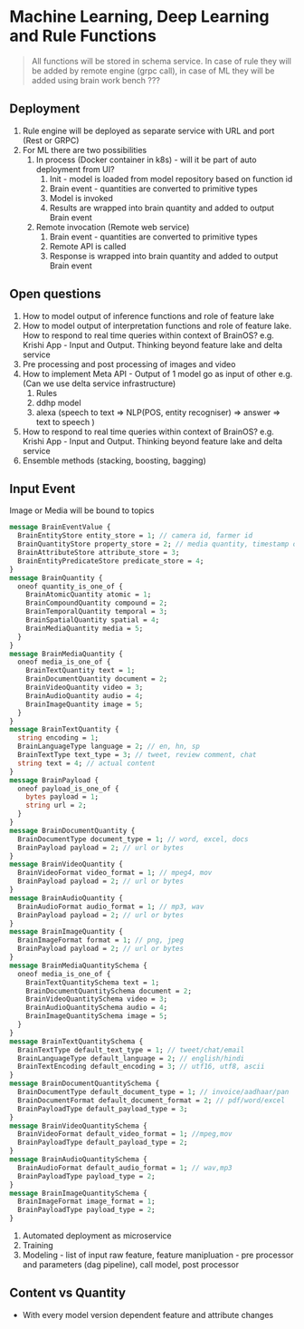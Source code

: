 # Machine Learning, Deep Learning and Rule Functions
> All functions will be stored in schema service. In case of rule they will be added by remote engine (grpc call), in case of ML they will be added using brain work bench ???

## Deployment
1. Rule engine will be deployed as separate service with URL and port (Rest or GRPC)
2. For ML there are two possibilities
   1. In process (Docker container in k8s) - will it be part of auto deployment from UI?
      1. Init - model is loaded from model repository based on function id
      2. Brain event - quantities are converted to primitive types
      3. Model is invoked
      4. Results are wrapped into brain quantity and added to output Brain event
   2. Remote invocation (Remote web service)
      1. Brain event - quantities are converted to primitive types
      2. Remote API is called
      3. Response is wrapped into brain quantity and added to output Brain event
## Open questions
1. How to model output of inference functions and role of feature lake
2. How to model output of interpretation functions and role of feature lake. How to respond to real time queries within context of BrainOS? e.g. Krishi App - Input and Output. Thinking beyond feature lake and delta service
3. Pre processing and post processing of images and video
4. How to implement Meta API - Output of 1 model go as input of other e.g. (Can we use delta service infrastructure)
   1. Rules
   2. ddhp model 
   3. alexa (speech to text => NLP(POS, entity recogniser) => answer => text to speech )
5. How to respond to real time queries within context of BrainOS? e.g. Krishi App - Input and Output. Thinking beyond feature lake and delta service
6. Ensemble methods (stacking, boosting, bagging)

## Input Event
Image or Media will be bound to topics
```protobuf
message BrainEventValue {
  BrainEntityStore entity_store = 1; // camera id, farmer id
  BrainQuantityStore property_store = 2; // media quantity, timestamp of image
  BrainAttributeStore attribute_store = 3;
  BrainEntityPredicateStore predicate_store = 4;
}
message BrainQuantity {
  oneof quantity_is_one_of {
    BrainAtomicQuantity atomic = 1;
    BrainCompoundQuantity compound = 2;
    BrainTemporalQuantity temporal = 3;
    BrainSpatialQuantity spatial = 4;
    BrainMediaQuantity media = 5;
  }
}
message BrainMediaQuantity {
  oneof media_is_one_of {
    BrainTextQuantity text = 1;
    BrainDocumentQuantity document = 2;
    BrainVideoQuantity video = 3;
    BrainAudioQuantity audio = 4;
    BrainImageQuantity image = 5;
  }
}
message BrainTextQuantity {
  string encoding = 1;
  BrainLanguageType language = 2; // en, hn, sp
  BrainTextType text_type = 3; // tweet, review comment, chat
  string text = 4; // actual content
}
message BrainPayload {
  oneof payload_is_one_of {
    bytes payload = 1;
    string url = 2;
  }
}
message BrainDocumentQuantity {
  BrainDocumentType document_type = 1; // word, excel, docs
  BrainPayload payload = 2; // url or bytes
}
message BrainVideoQuantity {
  BrainVideoFormat video_format = 1; // mpeg4, mov
  BrainPayload payload = 2; // url or bytes
}
message BrainAudioQuantity {
  BrainAudioFormat audio_format = 1; // mp3, wav
  BrainPayload payload = 2; // url or bytes
}
message BrainImageQuantity {
  BrainImageFormat format = 1; // png, jpeg
  BrainPayload payload = 2; // url or bytes
}
message BrainMediaQuantitySchema {
  oneof media_is_one_of {
    BrainTextQuantitySchema text = 1;
    BrainDocumentQuantitySchema document = 2;
    BrainVideoQuantitySchema video = 3;
    BrainAudioQuantitySchema audio = 4;
    BrainImageQuantitySchema image = 5;
  }
}
message BrainTextQuantitySchema {
  BrainTextType default_text_type = 1; // tweet/chat/email
  BrainLanguageType default_language = 2; // english/hindi
  BrainTextEncoding default_encoding = 3; // utf16, utf8, ascii
}
message BrainDocumentQuantitySchema {
  BrainDocumentType default_document_type = 1; // invoice/aadhaar/pan
  BrainDocumentFormat default_document_format = 2; // pdf/word/excel
  BrainPayloadType default_payload_type = 3;
}
message BrainVideoQuantitySchema {
  BrainVideoFormat default_video_format = 1; //mpeg,mov
  BrainPayloadType default_payload_type = 2;
}
message BrainAudioQuantitySchema {
  BrainAudioFormat default_audio_format = 1; // wav,mp3
  BrainPayloadType payload_type = 2;
}
message BrainImageQuantitySchema {
  BrainImageFormat image_format = 1;
  BrainPayloadType payload_type = 2;
}
```

1. Automated deployment as microservice
2. Training
3. Modeling - list of input raw feature, feature manipluation - pre processor and parameters (dag pipeline), call model, post processor

## Content vs Quantity

* With every model version dependent feature and attribute changes

